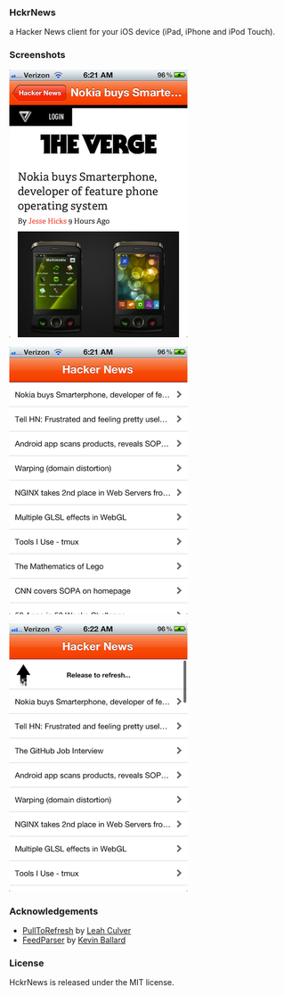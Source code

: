 ### HckrNews

a Hacker News client for your iOS device (iPad, iPhone and iPod Touch).

### Screenshots

[![](https://github.com/chrisledet/HckrNews/raw/master/Screenshots/Content.png)](https://github.com/chrisledet/HckrNews/raw/master/Screenshots/Content.png)

[![](https://github.com/chrisledet/HckrNews/raw/master/Screenshots/Feed.png)](https://github.com/chrisledet/HckrNews/raw/master/Screenshots/Feed.png)

[![](https://github.com/chrisledet/HckrNews/raw/master/Screenshots/Pull%20to%20Refresh.png)](https://github.com/chrisledet/HckrNews/raw/master/Screenshots/Pull%20to%20Refresh.png)

### Acknowledgements

* [PullToRefresh][1] by [Leah Culver](https://github.com/leah)
* [FeedParser][2] by [Kevin Ballard](https://github.com/kballard)

[1]:https://github.com/leah/PullToRefresh
[2]:https://github.com/kballard/feedparser

### License

HckrNews is released under the MIT license.